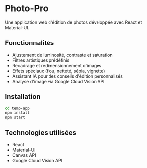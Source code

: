 # Photo-Pro

Une application web d'édition de photos développée avec React et Material-UI.

## Fonctionnalités

- Ajustement de luminosité, contraste et saturation
- Filtres artistiques prédéfinis
- Recadrage et redimensionnement d'images
- Effets spéciaux (flou, netteté, sépia, vignette)
- Assistant IA pour des conseils d'édition personnalisés
- Analyse d'image via Google Cloud Vision API

## Installation

```bash
cd temp-app
npm install
npm start
```

## Technologies utilisées

- React
- Material-UI
- Canvas API
- Google Cloud Vision API 